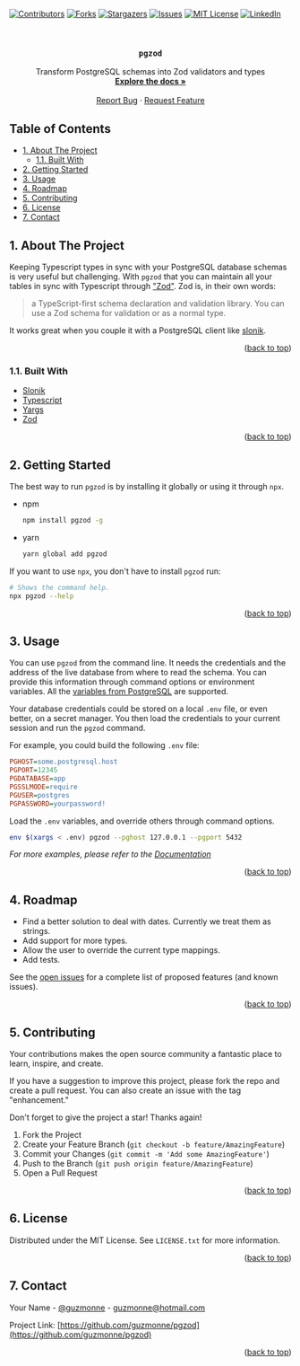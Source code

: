 <div id="top"></div>

[![Contributors][contributors-shield]][contributors-url]
[![Forks][forks-shield]][forks-url]
[![Stargazers][stars-shield]][stars-url]
[![Issues][issues-shield]][issues-url]
[![MIT License][license-shield]][license-url]
[![LinkedIn][linkedin-shield]][linkedin-url]



<!-- PROJECT LOGO -->
<br />
<div align="center">
  <!-- <a href="https://github.com/guzmonne/pgzod"> -->
  <!--   <img src="images/logo.png" alt="Logo" width="80" height="80"> -->
  <!-- </a> -->

<h3 align="center"><code>pgzod</code></h3>

  <p align="center">
    Transform PostgreSQL schemas into Zod validators and types
    <br />
    <a href="https://guzmonne.github.io/pgzod"><strong>Explore the docs »</strong></a>
    <br />
    <br />
    <!-- <a href="https://github.com/guzmonne/pgzod">View Demo</a> -->
    <!-- · -->
    <a href="https://github.com/guzmonne/pgzod/issues">Report Bug</a>
    ·
    <a href="https://github.com/guzmonne/pgzod/issues">Request Feature</a>
  </p>
</div>


<h2>Table of Contents</h2>

<!-- TABLE OF CONTENTS -->
- [1. About The Project](#1-about-the-project)
  - [1.1. Built With](#11-built-with)
- [2. Getting Started](#2-getting-started)
- [3. Usage](#3-usage)
- [4. Roadmap](#4-roadmap)
- [5. Contributing](#5-contributing)
- [6. License](#6-license)
- [7. Contact](#7-contact)

<!-- ABOUT THE PROJECT -->
## 1. About The Project

Keeping Typescript types in sync with your PostgreSQL database schemas is very useful but challenging.
With `pgzod` that you can maintain all your tables in sync with Typescript through
["Zod"][zod]. Zod is, in their own words:

> a TypeScript-first schema declaration and validation library. You can use a Zod schema for validation or as a normal type.

It works great when you couple it with a PostgreSQL client like [slonik][slonik].

<p align="right">(<a href="#top">back to top</a>)</p>

### 1.1. Built With

* [Slonik][slonik]
* [Typescript][typescript]
* [Yargs][yargs]
* [Zod][zod]

<p align="right">(<a href="#top">back to top</a>)</p>

<!-- GETTING STARTED -->
## 2. Getting Started

The best way to run `pgzod` is by installing it globally or using it through `npx`.

* npm
  ```sh
  npm install pgzod -g
  ```
* yarn
  ```sh
  yarn global add pgzod
  ```

If you want to use `npx`, you don't have to install `pgzod` run:

```sh
# Shows the command help.
npx pgzod --help
```

<p align="right">(<a href="#top">back to top</a>)</p>

<!-- USAGE EXAMPLES -->
## 3. Usage

You can use `pgzod` from the command line. It needs the credentials and the address of the live
database from where to read the schema. You can provide this information through command options or
environment variables. All the [variables from PostgreSQL][postgresql-env-vars] are supported.

Your database credentials could be stored on a local `.env` file, or even better, on a secret
manager. You then load the credentials to your current session and run the `pgzod` command.

For example, you could build the following `.env` file:

```ini
PGHOST=some.postgresql.host
PGPORT=12345
PGDATABASE=app
PGSSLMODE=require
PGUSER=postgres
PGPASSWORD=yourpassword!
```

Load the `.env` variables, and override others through command options.

```sh
env $(xargs < .env) pgzod --pghost 127.0.0.1 --pgport 5432
```

_For more examples, please refer to the [Documentation][docs]_

<p align="right">(<a href="#top">back to top</a>)</p>

<!-- ROADMAP -->
## 4. Roadmap

- Find a better solution to deal with dates. Currently we treat them as strings.
- Add support for more types.
- Allow the user to override the current type mappings.
- Add tests.

See the [open issues](https://github.com/guzmonne/pgzod/issues) for a complete list of proposed features (and known issues).

<p align="right">(<a href="#top">back to top</a>)</p>

<!-- CONTRIBUTING -->
## 5. Contributing

Your contributions makes the open source community a fantastic place to learn, inspire, and create.

If you have a suggestion to improve this project, please fork the repo and create a pull request.
You can also create an issue with the tag "enhancement."

Don't forget to give the project a star! Thanks again!

1. Fork the Project
2. Create your Feature Branch (`git checkout -b feature/AmazingFeature`)
3. Commit your Changes (`git commit -m 'Add some AmazingFeature'`)
4. Push to the Branch (`git push origin feature/AmazingFeature`)
5. Open a Pull Request

<p align="right">(<a href="#top">back to top</a>)</p>

<!-- LICENSE -->
## 6. License

Distributed under the MIT License. See `LICENSE.txt` for more information.

<p align="right">(<a href="#top">back to top</a>)</p>

<!-- CONTACT -->
## 7. Contact

Your Name - [@guzmonne](https://twitter.com/guzmonne) - guzmonne@hotmail.com

Project Link: [https://github.com/guzmonne/pgzod](https://github.com/guzmonne/pgzod)

<p align="right">(<a href="#top">back to top</a>)</p>

<!-- MARKDOWN LINKS & IMAGES -->
<!-- https://www.markdownguide.org/basic-syntax/#reference-style-links -->
[contributors-shield]: https://img.shields.io/github/contributors/guzmonne/pgzod.svg?style=for-the-badge
[contributors-url]: https://github.com/guzmonne/pgzod/graphs/contributors
[docs]: https://github.com/guzmonne/pgzod
[forks-shield]: https://img.shields.io/github/forks/guzmonne/pgzod.svg?style=for-the-badge
[forks-url]: https://github.com/guzmonne/pgzod/network/members
[issues-shield]: https://img.shields.io/github/issues/guzmonne/pgzod.svg?style=for-the-badge
[issues-url]: https://github.com/guzmonne/pgzod/issues
[license-shield]: https://img.shields.io/github/license/guzmonne/pgzod.svg?style=for-the-badge
[license-url]: https://github.com/guzmonne/pgzod/blob/master/LICENSE.txt
[linkedin-shield]: https://img.shields.io/badge/-LinkedIn-black.svg?style=for-the-badge&logo=linkedin&colorB=555
[linkedin-url]: https://linkedin.com/in/ing-gmonne
[postgresql-env-vars]: https://www.postgresql.org/docs/current/libpq-envars.html
[slonik]: https://www.npmjs.com/package/slonik
[stars-shield]: https://img.shields.io/github/stars/guzmonne/pgzod.svg?style=for-the-badge
[stars-url]: https://github.com/guzmonne/pgzod/stargazers
[typescript]: https://typescript.com
[yargs]: https://www.npmjs.com/package/yargs
[zod]: https://www.npmjs.com/package/zod
